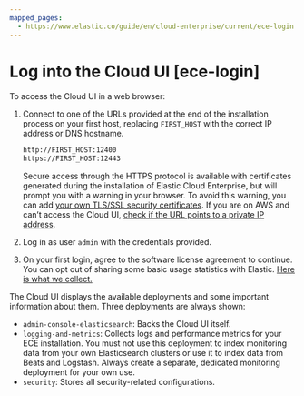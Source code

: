 ```yaml
---
mapped_pages:
  - https://www.elastic.co/guide/en/cloud-enterprise/current/ece-login.html
---
```


# Log into the Cloud UI [ece-login]

To access the Cloud UI in a web browser:

1. Connect to one of the URLs provided at the end of the installation process on your first host, replacing `FIRST_HOST` with the correct IP address or DNS hostname.

    ```sh
    http://FIRST_HOST:12400
    https://FIRST_HOST:12443
    ```

    Secure access through the HTTPS protocol is available with certificates generated during the installation of Elastic Cloud Enterprise, but will prompt you with a warning in your browser. To avoid this warning, you can add [your own TLS/SSL security certificates](../../security/secure-your-elastic-cloud-enterprise-installation/manage-security-certificates.md). If you are on AWS and can’t access the Cloud UI, [check if the URL points to a private IP address](../../../troubleshoot/deployments/cloud-enterprise/common-issues.md#ece-aws-private-ip).

2. Log in as user `admin` with the credentials provided.
3. On your first login, agree to the software license agreement to continue. You can opt out of sharing some basic usage statistics with Elastic. [Here is what we collect.](statistics-collected-by-cloud-enterprise.md)

The Cloud UI displays the available deployments and some important information about them. Three deployments are always shown:

* `admin-console-elasticsearch`: Backs the Cloud UI itself.
* `logging-and-metrics`: Collects logs and performance metrics for your ECE installation. You must not use this deployment to index monitoring data from your own Elasticsearch clusters or use it to index data from Beats and Logstash. Always create a separate, dedicated monitoring deployment for your own use.
* `security`: Stores all security-related configurations.

